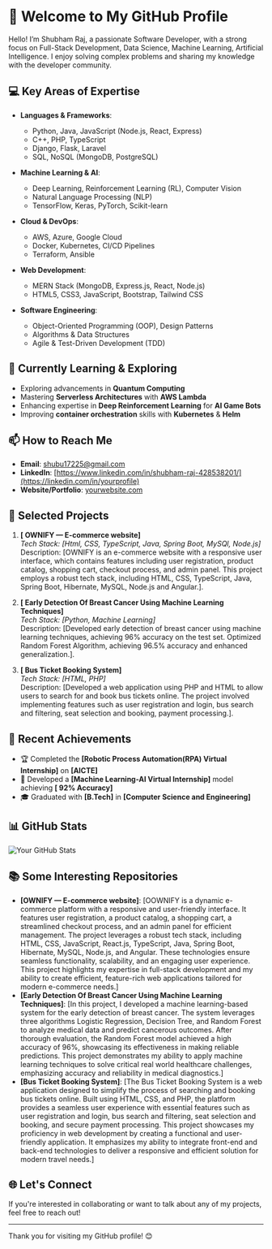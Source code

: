 # 👋 Welcome to My GitHub Profile

Hello! I’m Shubham Raj, a passionate Software Developer, with a strong focus on Full-Stack Development, Data Science, Machine Learning, Artificial Intelligence. I enjoy solving complex problems and sharing my knowledge with the developer community.

## 💻 Key Areas of Expertise

- **Languages & Frameworks**:  
  - Python, Java, JavaScript (Node.js, React, Express)
  - C++, PHP, TypeScript
  - Django, Flask, Laravel
  - SQL, NoSQL (MongoDB, PostgreSQL)
  
- **Machine Learning & AI**:  
  - Deep Learning, Reinforcement Learning (RL), Computer Vision
  - Natural Language Processing (NLP)
  - TensorFlow, Keras, PyTorch, Scikit-learn

- **Cloud & DevOps**:  
  - AWS, Azure, Google Cloud
  - Docker, Kubernetes, CI/CD Pipelines
  - Terraform, Ansible

- **Web Development**:  
  - MERN Stack (MongoDB, Express.js, React, Node.js)
  - HTML5, CSS3, JavaScript, Bootstrap, Tailwind CSS

- **Software Engineering**:  
  - Object-Oriented Programming (OOP), Design Patterns
  - Algorithms & Data Structures
  - Agile & Test-Driven Development (TDD)

## 🌱 Currently Learning & Exploring

- Exploring advancements in **Quantum Computing**
- Mastering **Serverless Architectures** with **AWS Lambda**
- Enhancing expertise in **Deep Reinforcement Learning** for **AI Game Bots**
- Improving **container orchestration** skills with **Kubernetes** & **Helm**

## 📫 How to Reach Me

- **Email**: [shubu17225@gmail.com](mailto:your-email@example.com)
- **LinkedIn**: [https://www.linkedin.com/in/shubham-raj-428538201/](https://linkedin.com/in/yourprofile)
- **Website/Portfolio**: [yourwebsite.com](https://yourwebsite.com)

## 📝 Selected Projects

1. **[ OWNIFY — E-commerce website]**  
   _Tech Stack: [Html, CSS, TypeScript, Java, Spring Boot, MySQl, Node.js]_  
   Description: [OWNIFY is an e-commerce website with a responsive user interface, which contains features including user
 registration, product catalog, shopping cart, checkout process, and admin panel.
This project employs a robust tech stack, including HTML, CSS, TypeScript, Java, Spring Boot, Hibernate,
 MySQL, Node.js and Angular.].

3. **[ Early Detection Of Breast Cancer Using Machine Learning Techniques]**  
   _Tech Stack: [Python, Machine Learning]_  
   Description: [Developed early detection of breast cancer using machine learning techniques, achieving 96% accuracy on the
 test set.
Optimized Random Forest Algorithm, achieving 96.5% accuracy and enhanced generalization.].

4. **[ Bus Ticket Booking System]**  
   _Tech Stack: [HTML, PHP]_  
   Description: [Developed a web application using PHP and HTML to allow users to search for and book bus tickets online.
 The project involved implementing features such as user registration and login, bus search and filtering, seat
 selection and booking, payment processing.].

## 🚀 Recent Achievements

- 🏆 Completed the **[Robotic Process Automation(RPA) Virtual Internship]** on **[AICTE]**
- 🏅 Developed a **[Machine Learning-AI Virtual Internship]** model achieving **[ 92% Accuracy]**
- 🎓 Graduated with **[B.Tech]** in **[Computer Science and Engineering]**

## 📊 GitHub Stats

![Your GitHub Stats](https://github-readme-stats.vercel.app/api?username=yourusername&show_icons=true&theme=radical)



## 📚 Some Interesting Repositories

- **[OWNIFY — E-commerce website]**: [OOWNIFY is a dynamic e-commerce platform with a responsive and user-friendly interface. It features user registration, a product catalog, a shopping cart, a streamlined checkout process, and an admin panel for efficient management.
The project leverages a robust tech stack, including HTML, CSS, JavaScript, React.js, TypeScript, Java, Spring Boot, Hibernate, MySQL, Node.js, and Angular. These technologies ensure seamless functionality, scalability, and an engaging user experience.
This project highlights my expertise in full-stack development and my ability to create efficient, feature-rich web applications tailored for modern e-commerce needs.]
- **[Early Detection Of Breast Cancer Using Machine Learning Techniques]**: [In this project, I developed a machine learning-based system for the early detection of breast cancer. The system leverages three algorithms Logistic Regression, Decision Tree, and Random Forest to analyze medical data and predict cancerous outcomes. After thorough evaluation, the Random Forest model achieved a high accuracy of 96%, showcasing its effectiveness in making reliable predictions. This project demonstrates my ability to apply machine learning techniques to solve critical real world healthcare challenges, emphasizing accuracy and reliability in medical diagnostics.]
- **[Bus Ticket Booking System]**: [The Bus Ticket Booking System is a web application designed to simplify the process of searching and booking bus tickets online. Built using HTML, CSS, and PHP, the platform provides a seamless user experience with essential features such as user registration and login, bus search and filtering, seat selection and booking, and secure payment processing.
This project showcases my proficiency in web development by creating a functional and user-friendly application. It emphasizes my ability to integrate front-end and back-end technologies to deliver a responsive and efficient solution for modern travel needs.]

## 🌐 Let's Connect

If you're interested in collaborating or want to talk about any of my projects, feel free to reach out!

---

Thank you for visiting my GitHub profile! 😊
